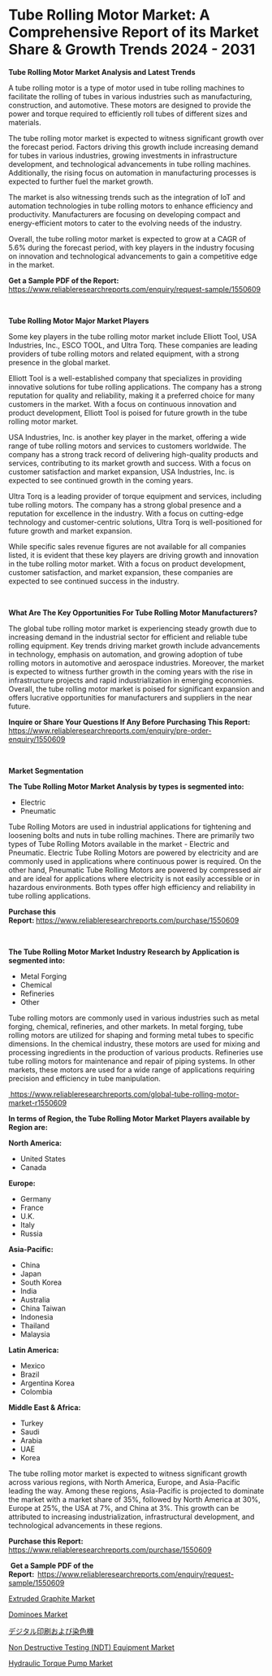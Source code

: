 <p><h1>Tube Rolling Motor Market: A Comprehensive Report of its Market Share & Growth Trends 2024 - 2031</h1></p><p><strong>Tube Rolling Motor Market Analysis and Latest Trends</strong></p>
<p><p>A tube rolling motor is a type of motor used in tube rolling machines to facilitate the rolling of tubes in various industries such as manufacturing, construction, and automotive. These motors are designed to provide the power and torque required to efficiently roll tubes of different sizes and materials.</p><p>The tube rolling motor market is expected to witness significant growth over the forecast period. Factors driving this growth include increasing demand for tubes in various industries, growing investments in infrastructure development, and technological advancements in tube rolling machines. Additionally, the rising focus on automation in manufacturing processes is expected to further fuel the market growth.</p><p>The market is also witnessing trends such as the integration of IoT and automation technologies in tube rolling motors to enhance efficiency and productivity. Manufacturers are focusing on developing compact and energy-efficient motors to cater to the evolving needs of the industry.</p><p>Overall, the tube rolling motor market is expected to grow at a CAGR of 5.6% during the forecast period, with key players in the industry focusing on innovation and technological advancements to gain a competitive edge in the market.</p></p>
<p><strong>Get a Sample PDF of the Report:&nbsp;</strong> <a href="https://www.reliableresearchreports.com/enquiry/request-sample/1550609">https://www.reliableresearchreports.com/enquiry/request-sample/1550609</a></p>
<p>&nbsp;</p>
<p><strong>Tube Rolling Motor Major Market Players</strong></p>
<p><p>Some key players in the tube rolling motor market include Elliott Tool, USA Industries, Inc., ESCO TOOL, and Ultra Torq. These companies are leading providers of tube rolling motors and related equipment, with a strong presence in the global market.</p><p>Elliott Tool is a well-established company that specializes in providing innovative solutions for tube rolling applications. The company has a strong reputation for quality and reliability, making it a preferred choice for many customers in the market. With a focus on continuous innovation and product development, Elliott Tool is poised for future growth in the tube rolling motor market.</p><p>USA Industries, Inc. is another key player in the market, offering a wide range of tube rolling motors and services to customers worldwide. The company has a strong track record of delivering high-quality products and services, contributing to its market growth and success. With a focus on customer satisfaction and market expansion, USA Industries, Inc. is expected to see continued growth in the coming years.</p><p>Ultra Torq is a leading provider of torque equipment and services, including tube rolling motors. The company has a strong global presence and a reputation for excellence in the industry. With a focus on cutting-edge technology and customer-centric solutions, Ultra Torq is well-positioned for future growth and market expansion.</p><p>While specific sales revenue figures are not available for all companies listed, it is evident that these key players are driving growth and innovation in the tube rolling motor market. With a focus on product development, customer satisfaction, and market expansion, these companies are expected to see continued success in the industry.</p></p>
<p>&nbsp;</p>
<p><strong>What Are The Key Opportunities For Tube Rolling Motor Manufacturers?</strong></p>
<p><p>The global tube rolling motor market is experiencing steady growth due to increasing demand in the industrial sector for efficient and reliable tube rolling equipment. Key trends driving market growth include advancements in technology, emphasis on automation, and growing adoption of tube rolling motors in automotive and aerospace industries. Moreover, the market is expected to witness further growth in the coming years with the rise in infrastructure projects and rapid industrialization in emerging economies. Overall, the tube rolling motor market is poised for significant expansion and offers lucrative opportunities for manufacturers and suppliers in the near future.</p></p>
<p><strong>Inquire or Share Your Questions If Any Before Purchasing This Report:</strong> <a href="https://www.reliableresearchreports.com/enquiry/pre-order-enquiry/1550609">https://www.reliableresearchreports.com/enquiry/pre-order-enquiry/1550609</a></p>
<p>&nbsp;</p>
<p><strong>Market Segmentation</strong></p>
<p><strong>The Tube Rolling Motor Market Analysis by types is segmented into:</strong></p>
<p><ul><li>Electric</li><li>Pneumatic</li></ul></p>
<p><p>Tube Rolling Motors are used in industrial applications for tightening and loosening bolts and nuts in tube rolling machines. There are primarily two types of Tube Rolling Motors available in the market - Electric and Pneumatic. Electric Tube Rolling Motors are powered by electricity and are commonly used in applications where continuous power is required. On the other hand, Pneumatic Tube Rolling Motors are powered by compressed air and are ideal for applications where electricity is not easily accessible or in hazardous environments. Both types offer high efficiency and reliability in tube rolling applications.</p></p>
<p><strong>Purchase this Report:&nbsp;</strong><a href="https://www.reliableresearchreports.com/purchase/1550609">https://www.reliableresearchreports.com/purchase/1550609</a></p>
<p>&nbsp;</p>
<p><strong>The Tube Rolling Motor Market Industry Research by Application is segmented into:</strong></p>
<p><ul><li>Metal Forging</li><li>Chemical</li><li>Refineries</li><li>Other</li></ul></p>
<p><p>Tube rolling motors are commonly used in various industries such as metal forging, chemical, refineries, and other markets. In metal forging, tube rolling motors are utilized for shaping and forming metal tubes to specific dimensions. In the chemical industry, these motors are used for mixing and processing ingredients in the production of various products. Refineries use tube rolling motors for maintenance and repair of piping systems. In other markets, these motors are used for a wide range of applications requiring precision and efficiency in tube manipulation.</p></p>
<p><a href="https://www.reliableresearchreports.com/global-tube-rolling-motor-market-r1550609">&nbsp;https://www.reliableresearchreports.com/global-tube-rolling-motor-market-r1550609</a></p>
<p><strong>In terms of Region, the Tube Rolling Motor Market Players available by Region are:</strong></p>
<p>
    <p> <strong> North America: </strong>
        <ul>
            <li>United States</li>
            <li>Canada</li>
        </ul>
        </p> 
    <p> <strong> Europe: </strong>
        <ul>
            <li>Germany</li>
            <li>France</li>
            <li>U.K.</li>
            <li>Italy</li>
            <li>Russia</li>
        </ul>
        </p> 
    <p> <strong> Asia-Pacific: </strong>
        <ul>
            <li>China</li>
            <li>Japan</li>
            <li>South Korea</li>
            <li>India</li>
            <li>Australia</li>
            <li>China Taiwan</li>
            <li>Indonesia</li>
            <li>Thailand</li>
            <li>Malaysia</li>
        </ul>
        </p> 
    <p> <strong> Latin America: </strong>
        <ul>
            <li>Mexico</li>
            <li>Brazil</li>
            <li>Argentina Korea</li>
            <li>Colombia</li>
        </ul>
        </p> 
    <p> <strong> Middle East & Africa: </strong>
        <ul>
            <li>Turkey</li>
            <li>Saudi</li>
            <li>Arabia</li>
            <li>UAE</li>
            <li>Korea</li>
        </ul>
    </p>
    </p>
<p><p>The tube rolling motor market is expected to witness significant growth across various regions, with North America, Europe, and Asia-Pacific leading the way. Among these regions, Asia-Pacific is projected to dominate the market with a market share of 35%, followed by North America at 30%, Europe at 25%, the USA at 7%, and China at 3%. This growth can be attributed to increasing industrialization, infrastructural development, and technological advancements in these regions.</p></p>
<p><strong>Purchase this Report: </strong><a href="https://www.reliableresearchreports.com/purchase/1550609">https://www.reliableresearchreports.com/purchase/1550609</a></p>
<p>&nbsp;<strong>Get a Sample PDF of the Report:&nbsp;&nbsp;</strong><a href="https://www.reliableresearchreports.com/enquiry/request-sample/1550609">https://www.reliableresearchreports.com/enquiry/request-sample/1550609</a></p>
<p><strong></strong></p>
<p><p><a href="https://issuu.com/reportprime-2/docs/extruded-graphite-market-size-2030.pptx">Extruded Graphite Market</a></p><p><a href="https://www.linkedin.com/pulse/dominoes-market-research-report-provides-critical-insights-ztpne?trackingId=texrnArPUQIJ733C%2FFRT4w%3D%3D">Dominoes Market</a></p><p><a href="https://github.com/vlcostes/Market-Research-Report-List-1/blob/main/852057427156.md">デジタル印刷および染色機</a></p><p><a href="https://www.linkedin.com/pulse/non-destructive-testing-ndt-equipment-market-analysis-size-ivsue?trackingId=aFyxVttIgbMa6l3dCv%2BFig%3D%3D">Non Destructive Testing (NDT) Equipment Market</a></p><p><a href="https://github.com/brentleyjimmiealvaradoz4l1rea/Market-Research-Report-List-2/blob/main/hydraulic-torque-pump-market.md">Hydraulic Torque Pump Market</a></p></p>